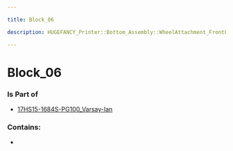 ```yaml
---

title: Block_06

description: HUGEFANCY_Printer::Bottom_Assembly::WheelAttachment_FrontLeft::17HS15-1684S-PG100_Varsay-lan::Block_06

---
```

# Block_06
<script>
    var geoarray = '{"Block_06": {}}';
</script>
<script>
    var basepath = '/assets/HUGEFANCY_Printer/Bottom_Assembly/WheelAttachment_FrontLeft/17HS15-1684S-PG100_Varsay-lan/';
</script>
<link rel="stylesheet" href="/css/container.css">

<div id="container"></div>

<!-- these are the required scripts for the three.js scene -->
<script src="/lib/three.min.js"></script>
<script src="/lib/OrbitControls.js"></script>
<script src="/lib/RectAreaLightUniformsLib.js"></script>
<!-- this is your app's lib file -->
<script src="/lib/triceratops_app.js"></script>
### Is Part of
- [17HS15-1684S-PG100_Varsay-lan](../17HS15-1684S-PG100_Varsay-lan)  

### Contains:
- [](./Block_06/)

